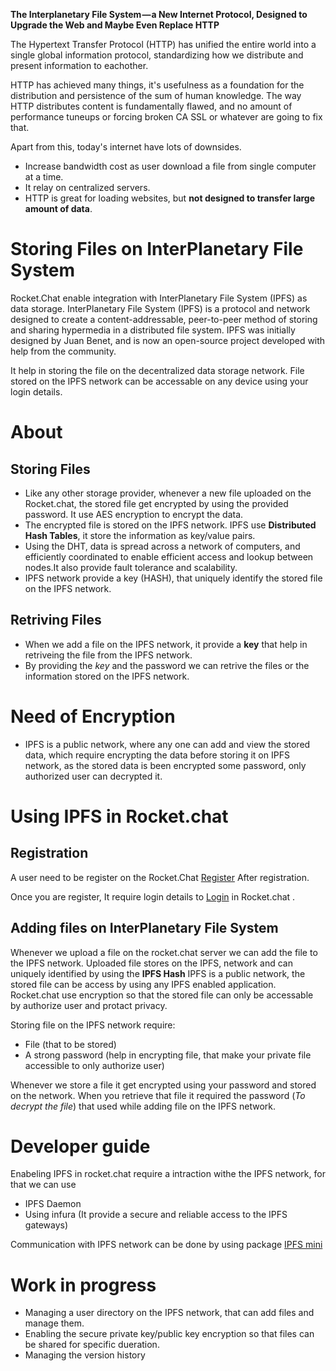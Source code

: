 **The Interplanetary File System — a New Internet Protocol, Designed to Upgrade the Web and Maybe Even Replace HTTP**

The Hypertext Transfer Protocol (HTTP) has unified the entire world into a single global information protocol, standardizing how we distribute and present information to eachother. 

HTTP has achieved many things, it's usefulness as a foundation for the distribution and persistence of the sum of human knowledge. The way HTTP distributes content is fundamentally flawed, and no amount of performance tuneups or forcing broken CA SSL or whatever are going to fix that. 

Apart from this, today's internet have lots of downsides. 
- Increase bandwidth cost as user download a file from single computer at a time. 
- It relay on centralized servers. 
- HTTP is great for loading websites, but **not designed to transfer large amount of data**.


# Storing Files on InterPlanetary File System 

Rocket.Chat enable integration with InterPlanetary File System (IPFS) as data storage.
InterPlanetary File System (IPFS) is a protocol and network designed to create a content-addressable, peer-to-peer method of storing and sharing hypermedia in a distributed file system. IPFS was initially designed by Juan Benet, and is now an open-source project developed with help from the community.

It help in storing the file on the decentralized data storage network. 
File stored on the IPFS network can be accessable on any device using your login details.

# About

## Storing Files
- Like any other storage provider, whenever a new file uploaded on the Rocket.chat, the stored file get encrypted by using the provided password. It use AES encryption to encrypt the data. 
- The encrypted file is stored on the IPFS network. IPFS use **Distributed Hash Tables**, it store the information as key/value pairs. 
- Using the DHT, data is spread across a network of computers, and efficiently coordinated to enable efficient access and lookup between nodes.It also provide fault tolerance and scalability.
- IPFS network provide a key (HASH), that uniquely identify the stored file on the IPFS network. 

## Retriving Files
- When we add a file on the IPFS network, it provide a **key** that help in retriveing the file from the IPFS network. 
- By providing the *key* and the password we can retrive the files or the information stored on the IPFS network. 

# Need of Encryption 
- IPFS is a public network, where any one can add and view the stored data, which require encrypting the data before storing it on IPFS network, as the stored data is been encrypted some password, only authorized user can decrypted it. 

# Using IPFS in Rocket.chat 

## Registration 

A user need to be register on the Rocket.Chat [Register](https://github.com/RocketChat/docs/tree/master/user-guides/registration)
After registration. 

Once you are register, It require login details to [Login](https://github.com/RocketChat/docs/tree/master/user-guides/login) in Rocket.chat .

## Adding files on InterPlanetary File System 

Whenever we upload a file on the rocket.chat server we can add the file to the IPFS network. 
Uploaded file stores on the IPFS, network and can uniquely identified by using the **IPFS Hash**
IPFS is a public network, the stored file can be access by using any IPFS enabled application. 
Rocket.chat use encryption so that the stored file can only be accessable by authorize user and protact privacy.

Storing file on the IPFS network require: 

- File (that to be stored)
- A strong password (help in encrypting file, that make your private file accessible to only authorize user)

Whenever we store a file it get encrypted using your password and stored on the network.
When you retrieve that file it required the password (*To decrypt the file*) that used while adding file on the IPFS network. 

# Developer guide 

Enabeling IPFS in rocket.chat require a intraction withe the IPFS network, for that we can use 
- IPFS Daemon 
- Using infura (It provide a secure and reliable access to the IPFS gateways)

Communication with IPFS network can be done by using package [IPFS mini](https://www.npmjs.com/package/ipfs-mini)


# Work in progress 

- Managing a user directory on the IPFS network, that can add files and manage them. 
- Enabling the secure private key/public key encryption so that files can be shared for specific dueration. 
- Managing the version history

